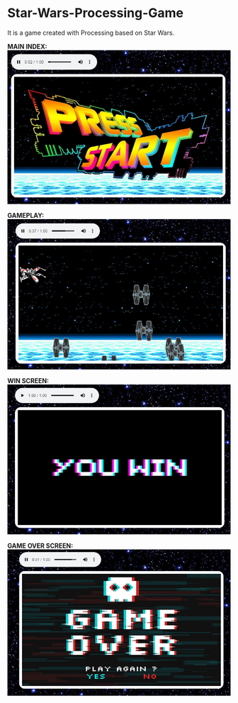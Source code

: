 # Star-Wars-Processing-Game
It is a game created with Processing based on Star Wars.

**MAIN INDEX:** <br>
![photo](https://github.com/mayanzgo/Star-Wars-Processing-Game/blob/main/img/main.png?raw=true)<br>

**GAMEPLAY:**<br>
![photo](https://github.com/mayanzgo/Star-Wars-Processing-Game/blob/main/img/gameplay.png?raw=true)<br>

**WIN SCREEN:**<br>
![photo](https://github.com/mayanzgo/Star-Wars-Processing-Game/blob/main/img/win.png?raw=true)<br>

**GAME OVER SCREEN:**<br>
![photo](https://github.com/mayanzgo/Star-Wars-Processing-Game/blob/main/img/over.png?raw=true)<br>
